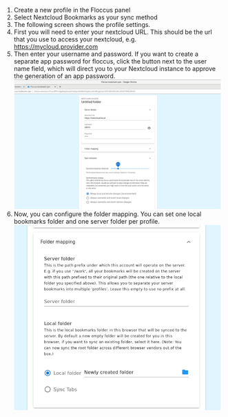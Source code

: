 1. Create a new profile in the Floccus panel
2. Select Nextcloud Bookmarks as your sync method
3. The following screen shows the profile settings.
4. First you will need to enter your nextcloud URL. This should be the url that you use to access your nextcloud, e.g. https://mycloud.provider.com
5. Then enter your username and password. If you want to create a separate app password for floccus, click the button next to the user name field, which will direct you to your Nextcloud instance to approve the generation of an app password.
   <img src="screen_chrome_options.png" />
6. Now, you can configure the folder mapping. You can set one local bookmarks folder and one server folder per profile.
   <img src="screen_nc_folder_mapping.png" />
